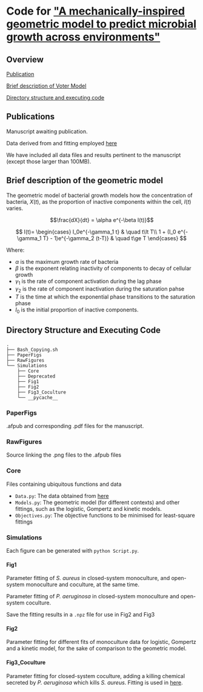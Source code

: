 # Code for ["A mechanically-inspired geometric model to predict microbial growth across environments"](https://doi.org/10.1101/2025.07.02.662826)

## Overview

[Publication](#publication)

[Brief description of Voter Model](#brief-description-of-voter-model)

[Directory structure and executing code](#directory-structure-and-executing-code)



## Publications

Manuscript awaiting publication.

Data derived from and fitting employed [here](https://doi.org/10.1101/2025.04.30.651255)

We have included all data files and results pertinent to the manuscript (except those larger than 100MB).

## Brief description of the geometric model

The geometric model of bacterial growth models how the concentration of bacteria, $X(t)$, as the proportion of inactive components within the cell, $I(t)$ varies.

$$\frac{dX}{dt} = \alpha e^{-\beta I(t)}$$

$$
I(t)=
\begin{cases}
I_0e^{-\gamma_1 t} & \quad t\lt T\\
1 + (I_0 e^{-\gamma_1 T} - 1)e^{-\gamma_2 (t-T)} & \quad t\ge T
\end{cases}
$$

Where:

- $\alpha$ is the maximum growth rate of bacteria
- $\beta$ is the exponent relating inactivity of components to decay of cellular growth
- $\gamma_1$ is the rate of component activation during the lag phase
- $\gamma_2$ is the rate of component inactivation during the saturation pahse
- $T$ is the time at which the exponential phase transitions to the saturation phase
- $I_0$ is the initial proportion of inactive components.


## Directory Structure and Executing Code
```
.
├── Bash_Copying.sh
├── PaperFigs
├── RawFigures
└── Simulations
    ├── Core
    ├── Deprecated
    ├── Fig1
    ├── Fig2
    ├── Fig3_Coculture
    └── __pycache__
```

### PaperFigs
.afpub and corresponding .pdf files for the manuscript.

### RawFigures
Source linking the .png files to the .afpub files

### Core
Files containing ubiquitous functions and data

- `Data.py`: The data obtained from [here](https://doi.org/10.1101/2025.04.30.651255)
- `Models.py`: The geometric model (for different contexts) and other fittings, such as the logistic, Gompertz and kinetic models.
- `Objectives.py`: The objective functions to be minimised for least-square fittings

### Simulations
Each figure can be generated with `python Script.py`.

#### Fig1
Parameter fitting of *S. aureus* in closed-system monoculture, and open-system monoculture and coculture, at the same time.

Parameter fitting of *P. aeruginosa* in closed-system monoculture and open-system coculture.

Save the fitting results in a `.npz` file for use in Fig2 and Fig3

#### Fig2
Parameter fitting for different fits of monoculture data for logistic, Gompertz and a kinetic model, for the sake of comparison to the geometric model.

#### Fig3_Coculture
Parameter fitting for closed-system coculture, adding a killing chemical secreted by *P. aeruginosa* which kills *S. aureus*. Fitting is used in [here](https://doi.org/10.1101/2025.04.30.651255).

